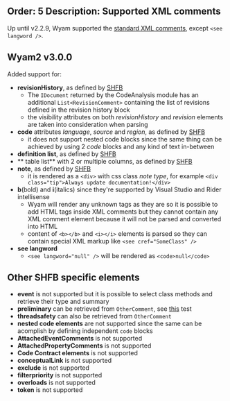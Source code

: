 Order: 5
Description: Supported XML comments
---

Up until v2.2.9, Wyam supported the [standard XML comments](https://docs.microsoft.com/en-us/dotnet/csharp/language-reference/xmldoc/recommended-tags), except ```<see langword />```.

## Wyam2 v3.0.0
Added support for:
- **revisionHistory**, as defined by [SHFB](http://ewsoftware.github.io/XMLCommentsGuide/html/2a973959-9c9a-4b3b-abcb-48bb30382400.htm)
    - The ```IDocument``` returned by the CodeAnalysis module has an additional ```List<RevisionComment>``` containing the list of revisions defined in the revision history block
    - the visibility attributes on both _revisionHistory_ and _revision_ elements are taken into consideration when parsing
- **code** attributes _language_, _source_ and _region_, as defined by [SHFB](http://ewsoftware.github.io/XMLCommentsGuide/html/1abd1992-e3d0-45b4-b43d-91fcfc5e5574.htm)
    - it does not support nested code blocks since the same thing can be achieved by using 2 _code_ blocks and any kind of text in-between
- **definition list**, as defined by [SHFB](http://ewsoftware.github.io/XMLCommentsGuide/html/e433d846-db15-4ac8-a5f5-f3428609ae6c.htm)
- ** table list** with 2 or multiple columns, as defined by [SHFB](http://ewsoftware.github.io/XMLCommentsGuide/html/e433d846-db15-4ac8-a5f5-f3428609ae6c.htm)
- **note**, as defined by [SHFB](http://ewsoftware.github.io/XMLCommentsGuide/html/4302a60f-e4f4-4b8d-a451-5f453c4ebd46.htm)
    - it is rendered as a ```<div>``` with css class _note type_, for example ```<div class="tip">Always update documentation!</div>```
- **b**(bold) and **i**(italics) since they're supported by Visual Studio and Rider intellisense
    - Wyam will render any unknown tags as they are so it is possible to add HTML tags inside XML comments but they cannot contain any XML comment element because it will not be parsed and converted into HTML
    - content of ```<b></b>``` and ```<i></i>``` elements is parsed so they can contain special XML markup like ```<see cref="SomeClass" />```
- **see langword**
    - ```<see langword="null" />``` will be rendered as ```<code>null</code>```

## Other SHFB specific elements

- **event** is not supported but it is possible to select class methods and retrieve their type and summary
- **preliminary** can be retrieved from ```OtherComment```, see [this](https://github.com/Wyam2/wyam/blob/1ae999a995113ee9cc719d709699d6df76a5bb74/tests/extensions/Wyam.CodeAnalysis.Tests/AnalyzeCSharpXmlDocumentationFixture.cs#L166) test
- **threadsafety** can also be retrieved from ```OtherComment```
- **nested code elements** are not supported since the same can be acomplish by defining independent ```code``` blocks
- **AttachedEventComments** is not supported
- **AttachedPropertyComments** is not supported
- **Code Contract elements** is not supported
- **conceptualLink** is not supported
- **exclude** is not supported
- **filterpriority** is not supported
- **overloads** is not supported
- **token** is not supported

